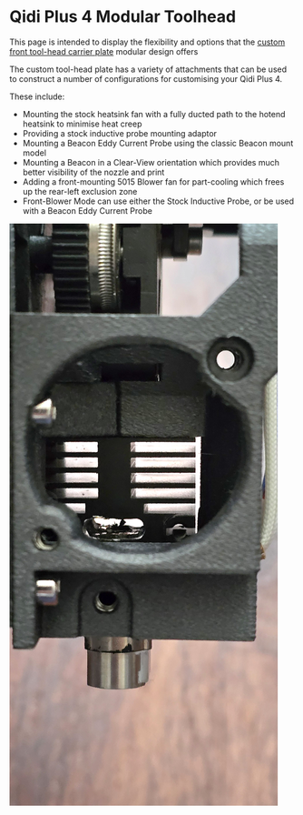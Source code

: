 # Qidi Plus 4 Modular Toolhead

This page is intended to display the flexibility and options that the [custom front tool-head carrier plate](https://www.printables.com/model/1221132-custom-front-tool-head-carrier-plate-for-qidi-plus) modular design offers

The custom tool-head plate has a variety of attachments that can be used to construct a number of configurations for customising your Qidi Plus 4.

These include:

- Mounting the stock heatsink fan with a fully ducted path to the hotend heatsink to minimise heat creep
- Providing a stock inductive probe mounting adaptor
- Mounting a Beacon Eddy Current Probe using the classic Beacon mount model
- Mounting a Beacon in a Clear-View orientation which provides much better visibility of the nozzle and print
- Adding a front-mounting 5015 Blower fan for part-cooling which frees up the rear-left exclusion zone
- Front-Blower Mode can use either the Stock Inductive Probe, or be used with a Beacon Eddy Current Probe

![Ducted Fan Path](./images/Ducted-Heatsink-Fan-Path.jpg)
